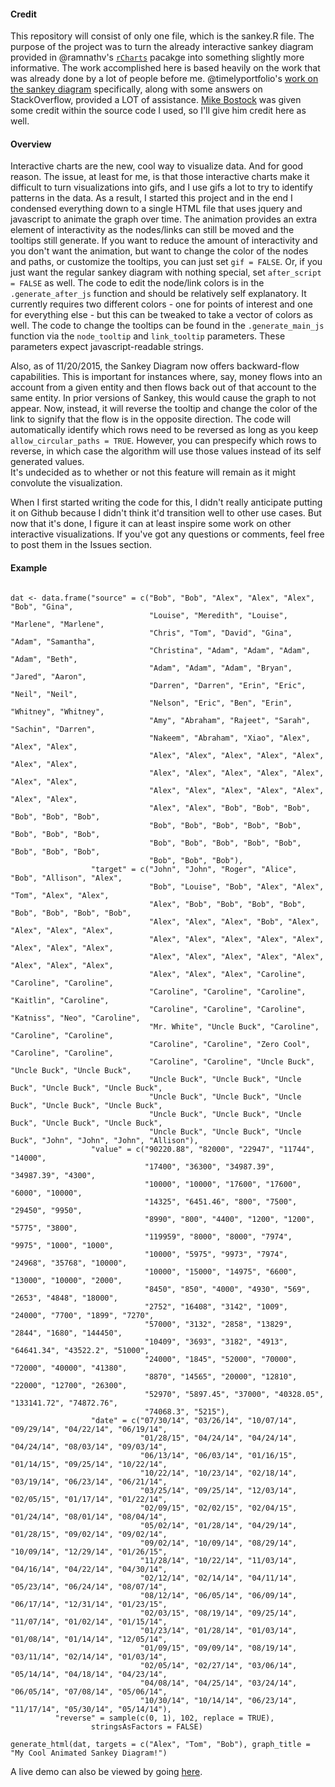 #### Credit
This repository will consist of only one file, which is the sankey.R file. The purpose of the project was to turn the already interactive sankey diagram provided in @ramnathv's [`rCharts`](https://github.com/ramnathv/rCharts) pacakge into something slightly more informative. The work accomplished here is based heavily on the work that was already done by a lot of people before me. @timelyportfolio's [work on the sankey diagram](https://github.com/timelyportfolio/rCharts_d3_sankey) specifically, along with some answers on StackOverflow, provided a LOT of assistance. [Mike Bostock](http://bost.ocks.org/mike/sankey/) was given some credit within the source code I used, so I'll give him credit here as well. 

#### Overview
Interactive charts are the new, cool way to visualize data. And for good reason. The issue, at least for me, is that those interactive charts make it difficult to turn visualizations into gifs, and I use gifs a lot to try to identify patterns in the data. As a result, I started this project and in the end I condensed everything down to a single HTML file that uses jquery and javascript to animate the graph over time. The animation provides an extra element of interactivity as the nodes/links can still be moved and the tooltips still generate. If you want to reduce the amount of interactivity and you don't want the animation, but want to change the color of the nodes and paths, or customize the tooltips, you can just set `gif = FALSE`. Or, if you just want the regular sankey diagram with nothing special, set `after_script = FALSE` as well. The code to edit the node/link colors is in the `.generate_after_js` function and should be relatively self explanatory. It currently requires two different colors - one for points of interest and one for everything else - but this can be tweaked to take a vector of colors as well. The code to change the tooltips can be found in the `.generate_main_js` function via the `node_tooltip` and `link_tooltip` parameters. These parameters expect javascript-readable strings.

Also, as of 11/20/2015, the Sankey Diagram now offers backward-flow capabilities. This is important for instances where, say, money flows into an account from a given entity and then flows back out of that account to the same entity. In prior versions of Sankey, this would cause the graph to not appear. Now, instead, it will reverse the tooltip and change the color of the link to signify that the flow is in the opposite direction. The code will automatically identify which rows need to be reversed as long as you keep `allow_circular_paths = TRUE`. However, you can prespecify which rows to reverse, in which case the algorithm will use those values instead of its self generated values.  
It's undecided as to whether or not this feature will remain as it might convolute the visualization.

When I first started writing the code for this, I didn't really anticipate putting it on Github because I didn't think it'd transition well to other use cases. But now that it's done, I figure it can at least inspire some work on other interactive visualizations. If you've got any questions or comments, feel free to post them in the Issues section. 

#### Example
``` {r}

dat <- data.frame("source" = c("Bob", "Bob", "Alex", "Alex", "Alex", "Bob", "Gina", 
                               "Louise", "Meredith", "Louise", "Marlene", "Marlene", 
                               "Chris", "Tom", "David", "Gina", "Adam", "Samantha", 
                               "Christina", "Adam", "Adam", "Adam", "Adam", "Beth", 
                               "Adam", "Adam", "Adam", "Bryan", "Jared", "Aaron", 
                               "Darren", "Darren", "Erin", "Eric", "Neil", "Neil", 
                               "Nelson", "Eric", "Ben", "Erin", "Whitney", "Whitney", 
                               "Amy", "Abraham", "Rajeet", "Sarah", "Sachin", "Darren", 
                               "Nakeem", "Abraham", "Xiao", "Alex", "Alex", "Alex", 
                               "Alex", "Alex", "Alex", "Alex", "Alex", "Alex", "Alex", 
                               "Alex", "Alex", "Alex", "Alex", "Alex", "Alex", "Alex", 
                               "Alex", "Alex", "Alex", "Alex", "Alex", "Alex", "Alex", 
                               "Alex", "Alex", "Bob", "Bob", "Bob", "Bob", "Bob", "Bob", 
                               "Bob", "Bob", "Bob", "Bob", "Bob", "Bob", "Bob", "Bob", 
                               "Bob", "Bob", "Bob", "Bob", "Bob", "Bob", "Bob", "Bob", 
                               "Bob", "Bob", "Bob"),
                  "target" = c("John", "John", "Roger", "Alice", "Bob", "Allison", "Alex", 
                               "Bob", "Louise", "Bob", "Alex", "Alex", "Tom", "Alex", "Alex", 
                               "Alex", "Bob", "Bob", "Bob", "Bob", "Bob", "Bob", "Bob", "Bob", 
                               "Alex", "Alex", "Alex", "Bob", "Alex", "Alex", "Alex", "Alex", 
                               "Alex", "Alex", "Alex", "Alex", "Alex", "Alex", "Alex", "Alex", 
                               "Alex", "Alex", "Alex", "Alex", "Alex", "Alex", "Alex", "Alex", 
                               "Alex", "Alex", "Alex", "Caroline", "Caroline", "Caroline", 
                               "Caroline", "Caroline", "Caroline", "Kaitlin", "Caroline", 
                               "Caroline", "Caroline", "Caroline", "Katniss", "Neo", "Caroline", 
                               "Mr. White", "Uncle Buck", "Caroline", "Caroline", "Caroline", 
                               "Caroline", "Caroline", "Zero Cool", "Caroline", "Caroline", 
                               "Caroline", "Caroline", "Uncle Buck", "Uncle Buck", "Uncle Buck", 
                               "Uncle Buck", "Uncle Buck", "Uncle Buck", "Uncle Buck", "Uncle Buck", 
                               "Uncle Buck", "Uncle Buck", "Uncle Buck", "Uncle Buck", "Uncle Buck", 
                               "Uncle Buck", "Uncle Buck", "Uncle Buck", "Uncle Buck", "Uncle Buck", 
                               "Uncle Buck", "Uncle Buck", "Uncle Buck", "John", "John", "John", "Allison"),
                  "value" = c("90220.88", "82000", "22947", "11744", "14000", 
                              "17400", "36300", "34987.39", "34987.39", "4300", 
                              "10000", "10000", "17600", "17600", "6000", "10000", 
                              "14325", "6451.46", "800", "7500", "29450", "9950", 
                              "8990", "800", "4400", "1200", "1200", "5775", "3800", 
                              "119959", "8000", "8000", "7974", "9975", "1000", "1000", 
                              "10000", "5975", "9973", "7974", "24968", "35768", "10000", 
                              "10000", "15000", "14975", "6600", "13000", "10000", "2000", 
                              "8450", "850", "4000", "4930", "569", "2653", "4848", "18000", 
                              "2752", "16408", "3142", "1009", "24000", "7700", "1899", "7270", 
                              "57000", "3132", "2858", "13829", "2844", "1680", "144450", 
                              "10409", "3693", "3182", "4913", "64641.34", "43522.2", "51000", 
                              "24000", "1845", "52000", "70000", "72000", "40000", "41380", 
                              "8870", "14565", "20000", "12810", "22000", "12700", "26300", 
                              "52970", "5897.45", "37000", "40328.05", "133141.72", "74872.76", 
                              "74068.3", "5215"),
                  "date" = c("07/30/14", "03/26/14", "10/07/14", "09/29/14", "04/22/14", "06/19/14", 
                             "01/28/15", "04/24/14", "04/24/14", "04/24/14", "08/03/14", "09/03/14", 
                             "06/13/14", "06/03/14", "01/16/15", "01/14/15", "09/25/14", "10/22/14", 
                             "10/22/14", "10/23/14", "02/18/14", "03/19/14", "06/23/14", "06/21/14", 
                             "03/25/14", "09/25/14", "12/03/14", "02/05/15", "01/17/14", "01/22/14", 
                             "02/09/15", "02/02/15", "02/04/15", "01/24/14", "08/01/14", "08/04/14", 
                             "05/02/14", "01/28/14", "04/29/14", "01/28/15", "09/02/14", "09/02/14", 
                             "09/02/14", "10/09/14", "08/29/14", "10/09/14", "12/29/14", "01/26/15", 
                             "11/28/14", "10/22/14", "11/03/14", "04/16/14", "04/22/14", "04/30/14", 
                             "02/12/14", "02/14/14", "04/11/14", "05/23/14", "06/24/14", "08/07/14", 
                             "08/12/14", "06/05/14", "06/09/14", "06/17/14", "12/31/14", "01/23/15", 
                             "02/03/15", "08/19/14", "09/25/14", "11/07/14", "01/02/14", "01/15/14", 
                             "01/23/14", "01/28/14", "01/03/14", "01/08/14", "01/14/14", "12/05/14", 
                             "01/09/15", "09/09/14", "08/19/14", "03/11/14", "02/14/14", "01/03/14", 
                             "02/05/14", "02/27/14", "03/06/14", "05/14/14", "04/18/14", "04/23/14", 
                             "04/08/14", "04/25/14", "03/24/14", "06/05/14", "07/08/14", "05/06/14", 
                             "10/30/14", "10/14/14", "06/23/14", "11/17/14", "05/30/14", "05/14/14"),
		  "reverse" = sample(c(0, 1), 102, replace = TRUE),
                  stringsAsFactors = FALSE)

generate_html(dat, targets = c("Alex", "Tom", "Bob"), graph_title = "My Cool Animated Sankey Diagram!")
```

A live demo can also be viewed by going [here](http://45.55.233.87/shiny/sankey/).
